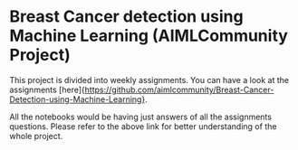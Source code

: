 # Breast Cancer detection using Machine Learning (AIMLCommunity Project)

This project is divided into weekly assignments. You can have a look at the assignments [here]{https://github.com/aimlcommunity/Breast-Cancer-Detection-using-Machine-Learning}.

All the notebooks would be having just answers of all the assignments questions. Please refer to the above link for better understanding of the whole project.